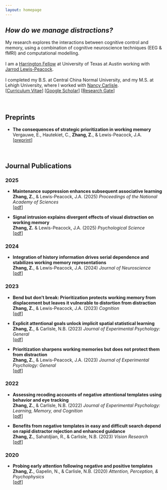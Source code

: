 ```yaml
---
layout: homepage
---
```


## *How do we manage distractions?*
My research explores the interactions between cognitive control and memory, using a combination of cognitive neuroscience techniques (EEG & fMRI) and computational modelling.
<br><br>
I am a [Harrington Fellow](https://harrington.utexas.edu/graduate-fellows-program) at University of Texas at Austin working with [Jarrod Lewis-Peacock](https://www.lewpealab.org/).
<br><br>
I completed my B.S. at Central China Normal University, and my M.S. at Lehigh University, where I worked with [Nancy Carlisle](https://sites.google.com/lehigh.edu/carlislelab/people).
<br>
[[Curriculum Vitae](https://docs.google.com/document/d/1miv7gk3GBZa9ijNaz-MLPuPNCxXFgBmU/edit?usp=sharing&ouid=102075147007111967242&rtpof=true&sd=true)]
[[Google Scholar](https://scholar.google.com/citations?user=IH-ZL5UAAAAJ&hl=en)]
[[Research Gate](https://www.researchgate.net/profile/Ziyao-Zhang-11)]
<br><br><br>


## Preprints

- **The consequences of strategic prioritization in working memory**
  <br>
  Vergauwe, E., Hautekiet, C., **Zhang, Z.**, & Lewis-Peacock, J.A.
  <br>
  [[preprint](https://osf.io/preprints/psyarxiv/zctew_v1)]
 


<br>



## Journal Publications

### 2025

- **Maintenance suppression enhances subsequent associative learning**
  <br>
  **Zhang, Z.**, & Lewis-Peacock, J.A. (2025) _Proceedings of the National Academy of Sciences_
  <br>
  [[pdf](https://www.pnas.org/doi/10.1073/pnas.2512322122)]

- **Signal intrusion explains divergent effects of visual distraction on working memory**
  <br>
  **Zhang, Z.** & Lewis-Peacock, J.A. (2025) _Psychological Science_
  <br>
  [[pdf](https://journals.sagepub.com/doi/10.1177/09567976251331039)] 

### 2024

- **Integration of history information drives serial dependence and stabilizes working memory representations**
  <br>
  **Zhang, Z.**, & Lewis-Peacock, J.A. (2024) _Journal of Neuroscience_
  <br>
  [[pdf](https://www.jneurosci.org/content/44/32/e2399232024)]

### 2023

- **Bend but don’t break: Prioritization protects working memory from displacement but leaves it vulnerable to distortion from distraction**
  <br>
  **Zhang, Z.**, & Lewis-Peacock, J.A. (2023) _Cognition_
  <br>
  [[pdf](https://doi.org/10.1016/j.cognition.2023.105574)]

- **Explicit attentional goals unlock implicit spatial statistical learning**
  <br>
  **Zhang, Z.**, & Carlisle, N.B. (2023) _Journal of Experimental Psychology: General_
  <br>
  [[pdf](https://doi.org/10.1037/xge0001368)]

- **Prioritization sharpens working memories but does not protect them from distraction**
  <br>
  **Zhang, Z.**, & Lewis-Peacock, J.A. (2023) _Journal of Experimental Psychology: General_
  <br>
  [[pdf](https://doi.org/10.1037/xge0001309)]

### 2022

- **Assessing recoding accounts of negative attentional templates using behavior and eye tracking**
  <br>
  **Zhang, Z.**, & Carlisle, N.B. (2022) _Journal of Experimental Psychology: Learning, Memory, and Cognition_
  <br>
  [[pdf](https://doi.org/10.1037/xlm0001183)]

- **Benefits from negative templates in easy and difficult search depend on rapid distractor rejection and enhanced guidance**
  <br>
  **Zhang, Z.**, Sahatdjian, R., & Carlisle, N.B. (2023) _Vision Research_
  <br>
  [[pdf](https://doi.org/10.1016/j.visres.2022.108031)]

### 2020

- **Probing early attention following negative and positive templates**
  <br>
  **Zhang, Z.**, Gapelin, N., & Carlisle, N.B. (2020) _Attention, Perception, & Psychophysics_
  <br>
  [[pdf](https://doi.org/10.3758/s13414-019-01864-8)]


  
